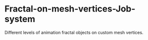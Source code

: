 # Fractal-on-mesh-vertices-Job-system
Different levels of animation fractal objects on custom mesh vertices.

